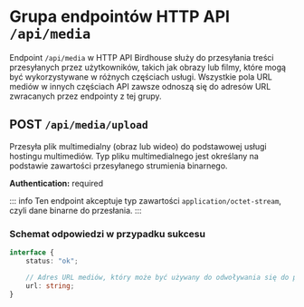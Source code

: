 # Grupa endpointów HTTP API `/api/media`
Endpoint `/api/media` w HTTP API Birdhouse służy do przesyłania treści przesyłanych przez użytkowników, takich jak obrazy lub filmy, które mogą być wykorzystywane w różnych częściach usługi. Wszystkie pola URL mediów w innych częściach API zawsze odnoszą się do adresów URL zwracanych przez endpointy z tej grupy.

## POST `/api/media/upload`
Przesyła plik multimedialny (obraz lub wideo) do podstawowej usługi hostingu multimediów. Typ pliku multimedialnego jest określany na podstawie zawartości przesyłanego strumienia binarnego.

**Authentication:** required

::: info
Ten endpoint akceptuje typ zawartości `application/octet-stream`, czyli dane binarne do przesłania.
:::

### Schemat odpowiedzi w przypadku sukcesu
```ts
interface {
    status: "ok";

    // Adres URL mediów, który może być używany do odwoływania się do przesłanych treści w Birdhouse.
    url: string;
}
```